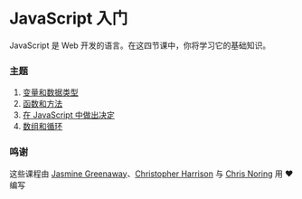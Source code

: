 # JavaScript 入门

JavaScript 是 Web 开发的语言。在这四节课中，你将学习它的基础知识。

### 主题

1. [变量和数据类型](../1-data-types/translations/README.zh-cn.md)
2. [函数和方法](../2-functions-methods/translations/README.zh-cn.md)
3. [在 JavaScript 中做出决定](../3-making-decisions/translations/README.zh-cn.md)
4. [数组和循环](../4-arrays-loops/translations/README.zh-cn.md)

### 鸣谢

这些课程由 [Jasmine Greenaway](https://twitter.com/paladique)、[Christopher Harrison](https://twitter.com/geektrainer) 与 [Chris Noring](https://twitter.com/chris_noring) 用 ♥️ 编写
